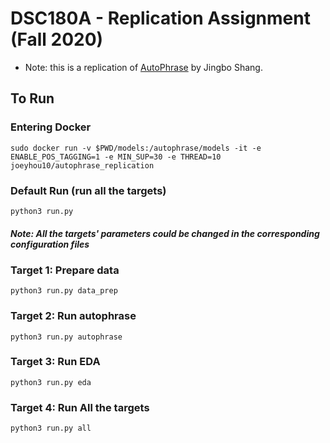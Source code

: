 # DSC180A - Replication Assignment (Fall 2020)
- Note: this is a replication of [AutoPhrase](https://github.com/shangjingbo1226/AutoPhrase) by Jingbo Shang.

## To Run

### Entering Docker
```
sudo docker run -v $PWD/models:/autophrase/models -it -e ENABLE_POS_TAGGING=1 -e MIN_SUP=30 -e THREAD=10 joeyhou10/autophrase_replication
```

### Default Run (run all the targets)
```
python3 run.py
```
##### Note: All the targets' parameters could be changed in the corresponding configuration files
### Target 1: Prepare data
```
python3 run.py data_prep
```
### Target 2: Run autophrase
```
python3 run.py autophrase
```
### Target 3: Run EDA 
```
python3 run.py eda
```
### Target 4: Run All the targets 
```
python3 run.py all
```
